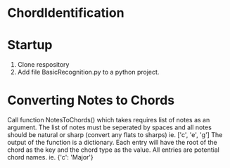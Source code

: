 # ChordIdentification

# Startup
1. Clone respository 
2. Add file BasicRecognition.py to a python project.

# Converting Notes to Chords
Call function NotesToChords() which takes requires list of notes as an argument. 
The list of notes must be seperated by spaces and all notes should be natural or sharp (convert any flats to sharps) ie. ['c', 'e', 'g']
The output of the function is a dictionary. Each entry will have the root of the chord as the key and the chord type as the value. All entries are potential chord names. ie. {'c': 'Major'}
